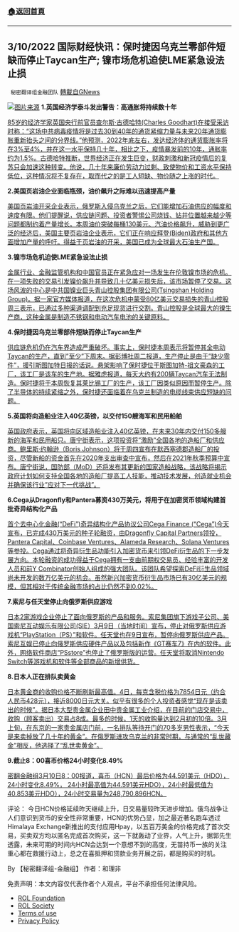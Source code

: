 ###  [:house:返回首頁](https://github.com/ourhimalayas/txt)
---


## 3/10/2022 国际财经快讯：保时捷因乌克兰零部件短缺而停止Taycan生产; 镍市场危机迫使LME紧急设法止损
` 秘密翻译组金融团队` [轉載自GNews](https://gnews.org/zh-hans/2137449/)

![](https://assets.gnews.org/wp-content/uploads/2022/03/20220310-2.jpg)[图片来源](https://www.zerohedge.com/markets/porsche-halts-taycan-production-due-shortage-parts-ukraine)
**1.英国经济学泰斗发出警告：高通胀将持续数十年**

[85岁的经济学家英国央行前官员查尔斯·古德哈特(Charles Goodhart)在接受采访时称：“这场中共病毒疫情将是过去30到40年的通货紧缩力量与未来20年通货膨胀重新抬头之间的分界线。”他预测，2022年底左右，发达经济体的通货膨胀率将在3%至4%，并在这一水平保持几十年，相比之下，疫情暴发前的10年，通胀率约为1.5%。古德哈特推断，世界经济正在发生巨变，财政刺激和新冠疫情后的复苏只会加速这种转变。他说，几十年来廉价劳动力过剩、致使物价和工资水平保持低位，这种情况将不复存在，取而代之的是工人短缺、物价随之上涨的时代。](https://cn.wsj.com/articles/%E8%8B%B1%E5%9B%BD%E7%BB%8F%E6%B5%8E%E5%AD%A6%E6%B3%B0%E6%96%97%E5%8F%91%E5%87%BA%E8%AD%A6%E5%91%8A-%E9%AB%98%E9%80%9A%E8%83%80%E5%B0%86%E6%8C%81%E7%BB%AD%E6%95%B0%E5%8D%81%E5%B9%B4-11646892071)

**2.美国页岩油企业面临瓶颈，油价飙升之际难以迅速提高产量**

[美国页岩油开采企业表示，俄罗斯入侵乌克兰之后，它们能增加石油供应的幅度和速度有限。他们提醒说，供应链问题、投资者警惕公司烧钱、钻井位置越来越少等问题都制约着产量增长。本周油价突破每桶130美元、汽油价格飙升，威胁到更广泛的经济后，美国主要页岩油企业表示，它们正在响应拜登(Biden)政府和其他方面增加产量的呼吁。得益于页岩油的开采，美国已成为全球最大石油生产国。](https://cn.wsj.com/articles/%E7%BE%8E%E5%9B%BD%E9%A1%B5%E5%B2%A9%E6%B2%B9%E4%BC%81%E4%B8%9A%E9%9D%A2%E4%B8%B4%E7%93%B6%E9%A2%88-%E6%B2%B9%E4%BB%B7%E9%A3%99%E5%8D%87%E4%B9%8B%E9%99%85%E9%9A%BE%E4%BB%A5%E8%BF%85%E9%80%9F%E6%8F%90%E9%AB%98%E4%BA%A7%E9%87%8F-11646904382)

**3.镍市场危机迫使LME紧急设法止损**

[金属行业、金融监管机构和中国官员正在紧急应对一场发生在伦敦镍市场的危机。在一项失败的交易引发镍价飙升并导致几十亿美元损失后，该市场暂停了交易。这场风波的中心是中共国镍业巨头青山控股集团有限公司(Tsingshan Holding Group)。据一家官方媒体报道，在这次危机中蒙受80亿美元交易损失的青山控股周三表示，已通过多种渠道调配到充足现货进行交割。青山控股是全球最大的镍生产商，这种金属是制造不锈钢和电动汽车电池的关键原料。](https://cn.wsj.com/articles/%E9%95%8D%E5%B8%82%E5%9C%BA%E5%8D%B1%E6%9C%BA%E8%BF%AB%E4%BD%BFlme%E7%B4%A7%E6%80%A5%E8%AE%BE%E6%B3%95%E6%AD%A2%E6%8D%9F-11646884872)

**4.保时捷因乌克兰零部件短缺而停止Taycan生产**

[供应链危机仍在汽车界造成严重破坏。事实上，保时捷本周表示将暂停其全电动Taycan的生产，直到”至少”下周末。据彭博社周二报道，生产停止是由于”缺少零件”，援引斯图加特日报的话说。悬架影响了保时捷位于斯图加特-祖文豪森的工厂，该工厂是该车的生产地。据雅虎报道，每天大约有200辆Taycan汽车无法制造。保时捷将于本周恢复其莱比锡工厂的生产，该工厂因类似原因而暂停生产。除了半导体的持续紧缩之外，保时捷还面临着在乌克兰制造的电缆线束供应短缺的问题。](https://www.zerohedge.com/markets/porsche-halts-taycan-production-due-shortage-parts-ukraine)

**5.英国将向造船业注入40亿英镑，以交付150艘海军和民用船舶**

[英国政府表示，英国将向区域造船业注入40亿英镑，在未来30年内交付150多艘新的海军和民用船只。唐宁街表示，这项投资将”激励”全国各地的造船厂和供应商。鲍里斯·约翰逊（Boris Johnson）将于周四宣布在默西塞德郡造船厂的投资，尽管新船的资金首先在2020年支出审查中宣布，然后在2021年秋季预算中宣布。唐宁街说，国防部（MoD）还将发布其更新的国家造船战略，该战略将揭示政府计划如何支持全国各地的造船厂提高工人技能，推动技术发展，创造就业机会并确保该行业”应对下一代挑战”。](https://news.sky.com/story/uk-to-inject-4-billion-into-shipbuilding-to-deliver-150-naval-and-civil-vessels-12561973)

**6.Cega从Dragonfly和Pantera募资430万美元，将用于在加密货币领域构建首批奇异结构化产品**

[首个去中心化金融(“DeFi”)奇异结构化产品协议公司Cega Finance (“Cega”)今天宣布，已完成430万美元的种子轮融资，由Dragonfly Capital Partners领投，Pantera Capital、Coinbase Ventures、Alameda Research、Solana Ventures等参投。Cega通过将奇异衍生品功能引入加密货币来引领DeFi衍生品的下一步发展方向。本轮融资的成功得益于Cega拥有一支由前期权交易员、经验丰富的开发人员和前Y Combinator创始人组成的强大团队。该团队希望探索DeFi衍生品领域尚未开发的数万亿美元的机会。虽然新兴加密货币衍生品市场已有30亿美元的规模，但其相对于传统金融市场的占比仍然不到0.02%。](http://www.businesswirechina.com/zh/news/49850.html)

**7.索尼与任天堂停止向俄罗斯供应游戏**

[日本2家游戏企业停止了面向俄罗斯的产品和服务。索尼集团旗下游戏子公司、美国索尼互动娱乐有限公司(SIE）3月9日（当地时间）宣布，停止对俄罗斯供应游戏机“PlayStation（PS）”和软件。任天堂也在9日宣布，暂停向俄罗斯供应产品。索尼互娱已停止向俄罗斯供应硬件产品以及包括新作《GT赛车7》在内的软件。此外，网络软件商店“PSstore”也停止了俄罗斯版的运营。任天堂将取消Nintendo Switch等游戏机和软件等全部商品的新增供货。](https://cn.nikkei.com/industry/itelectric-appliance/47895-2022-03-10-14-16-51.html)

**8.日本人正在排队卖黄金**

[日本黄金商的收购价格不断刷新最高值。4日，每克含税价格为7854日元（约合人民币428元），接近8000日元大关。似乎有很多的个人投资者感觉“现在是该卖出的时候”。据日本大型贵金属企业田中贵金属工业介绍，在目前的门店交易中，收购（顾客卖出）交易占8成。最多的时候，1天的收购量达到2月初的10倍。3月上旬，在东京的一家贵金属店门前，一名排队等待开门的70多岁男性表示，“今天是来卖掉放了几十年的黄金”。在俄罗斯进攻乌克兰的非常时期，与通常的“乱世藏金”相反，他选择了“乱世卖黄金”。](https://cn.nikkei.com/politicsaeconomy/politicsasociety/47876-2022-03-10-05-02-00.html)

**9.截止8：00喜币价格24小时变化8.49%**

[密翻金融组3月10日8：00报道，喜币（HCN）最后价格为44.591美元（HDO），24小时变化8.49%， 24小时最高值为44.591美元HDO），24小时最低值为40.853美元HDO），24小时交易量为248,790.896HCN。](https://himalaya.exchange/trading?coinpair=HCN/HDO)

评论： 今日HCN价格延续昨天继续上升，日交易量较昨天进步增加。俄乌战争让人们意识到货币的安全性非常重要，HCN的优势凸显，加之最近著名跑车透过Himalaya Exchange新推出的支付应用Hpay，以五百万美金的价格完成了首次交易，买卖双方均以匿名完成首次购买，这一下就轰动了业界，人气上升，据郭先生透露，未来可期的时间内HCN会达到一个意想不到的高度，无苗持币一族的关注重心都在救援行动上，总之在喜抵押和贷款业务开展之前，都是购买的时机。

By 【秘密翻译组-金融组】
作者：和理非

 

免责声明：本文内容仅代表作者个人观点，平台不承担任何法律风险。

- [ROL Foundation](https://rolfoundation.org/)
- [ROL Society](https://rolsociety.org/)
- [Terms of use](https://gnews.org/terms-of-use-3/)
- [Privacy Policy](https://gnews.org/privacy-policy/)
